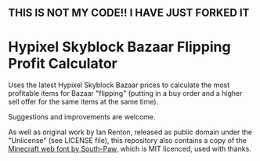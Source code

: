 ## THIS IS NOT MY CODE!! I HAVE JUST FORKED IT
# Hypixel Skyblock Bazaar Flipping Profit Calculator
Uses the latest Hypixel Skyblock Bazaar prices to calculate the most profitable items for Bazaar "flipping" (putting in a buy order and a higher sell offer for the same items at the same time).

Suggestions and improvements are welcome.

As well as original work by Ian Renton, released as public domain under the "Unlicense" (see LICENSE file), this repository also contains a copy of the [Minecraft web font by South-Paw](https://github.com/South-Paw/typeface-minecraft), which is MIT licenced, used with thanks.
